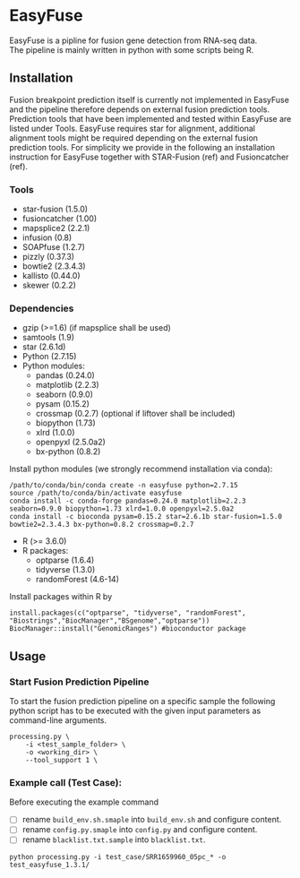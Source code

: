 # EasyFuse 

EasyFuse is a pipline for fusion gene detection from RNA-seq data.\
The pipeline is mainly written in python with some scripts being R.


## Installation

Fusion breakpoint prediction itself is currently not implemented in EasyFuse and the pipeline therefore depends on external fusion prediction tools.\
Prediction tools that have been implemented and tested within EasyFuse are listed under Tools. EasyFuse requires star for alignment, additional alignment
tools might be required depending on the external fusion prediction tools.
For simplicity we provide in the following an installation instruction for EasyFuse together with STAR-Fusion (ref) and Fusioncatcher (ref).

### Tools

 - star-fusion (1.5.0)
 - fusioncatcher (1.00)
 - mapsplice2 (2.2.1)
 - infusion (0.8)
 - SOAPfuse (1.2.7)
 - pizzly (0.37.3)
 - bowtie2 (2.3.4.3)
 - kallisto (0.44.0)
 - skewer (0.2.2)

### Dependencies

 - gzip (>=1.6) (if mapsplice shall be used)
 - samtools (1.9)
 - star (2.6.1d) 
 - Python (2.7.15)
 - Python modules:
    - pandas (0.24.0)
    - matplotlib (2.2.3)
    - seaborn (0.9.0)
    - pysam (0.15.2)
    - crossmap (0.2.7) (optional if liftover shall be included)
    - biopython (1.73)
    - xlrd (1.0.0)
    - openpyxl (2.5.0a2)
    - bx-python (0.8.2)

Install python modules (we strongly recommend installation via conda):

  ```
  /path/to/conda/bin/conda create -n easyfuse python=2.7.15
  source /path/to/conda/bin/activate easyfuse
  conda install -c conda-forge pandas=0.24.0 matplotlib=2.2.3 seaborn=0.9.0 biopython=1.73 xlrd=1.0.0 openpyxl=2.5.0a2
  conda install -c bioconda pysam=0.15.2 star=2.6.1b star-fusion=1.5.0 bowtie2=2.3.4.3 bx-python=0.8.2 crossmap=0.2.7
  ```


 - R (>= 3.6.0)
 - R packages: 
    - optparse (1.6.4)
    - tidyverse (1.3.0)
    - randomForest (4.6-14)

  Install packages within R by
  
  ```
  install.packages(c("optparse", "tidyverse", "randomForest", "Biostrings","BiocManager","BSgenome","optparse"))
  BiocManager::install("GenomicRanges") #bioconductor package
  ```
  
## Usage


### Start Fusion Prediction Pipeline

To start the fusion prediction pipeline on a specific sample the following python script has to
be executed with the given input parameters as command-line arguments.

```
processing.py \
    -i <test_sample_folder> \
    -o <working_dir> \
    --tool_support 1 \
```

### Example call (Test Case):

Before executing the example command

 - [ ] rename `build_env.sh.smaple` into `build_env.sh` and configure content. 
 - [ ] rename `config.py.smaple` into `config.py` and configure content.
 - [ ] rename `blacklist.txt.sample` into `blacklist.txt`.

```
python processing.py -i test_case/SRR1659960_05pc_* -o test_easyfuse_1.3.1/
```
